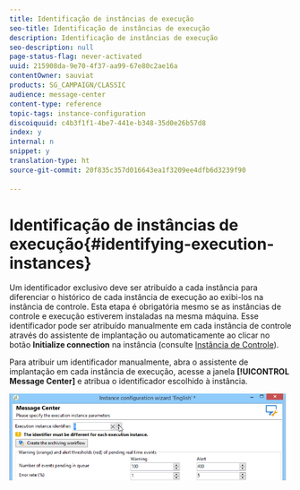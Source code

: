 ```yaml
---
title: Identificação de instâncias de execução
seo-title: Identificação de instâncias de execução
description: Identificação de instâncias de execução
seo-description: null
page-status-flag: never-activated
uuid: 215908da-9e70-4f37-aa99-67e80c2ae16a
contentOwner: sauviat
products: SG_CAMPAIGN/CLASSIC
audience: message-center
content-type: reference
topic-tags: instance-configuration
discoiquuid: c4b3f1f1-4be7-441e-b348-35d0e26b57d8
index: y
internal: n
snippet: y
translation-type: ht
source-git-commit: 20f835c357d016643ea1f3209ee4dfb6d3239f90

---
```



# Identificação de instâncias de execução{#identifying-execution-instances}

Um identificador exclusivo deve ser atribuído a cada instância para diferenciar o histórico de cada instância de execução ao exibi-los na instância de controle. Esta etapa é obrigatória mesmo se as instâncias de controle e execução estiverem instaladas na mesma máquina. Esse identificador pode ser atribuído manualmente em cada instância de controle através do assistente de implantação ou automaticamente ao clicar no botão **Initialize connection** na instância (consulte [Instância de Controle](../../message-center/using/creating-a-shared-connection.md#control-instance)).

Para atribuir um identificador manualmente, abra o assistente de implantação em cada instância de execução, acesse a janela **[!UICONTROL Message Center]** e atribua o identificador escolhido à instância.

![](assets/messagecenter_id_execinstance_001.png)

